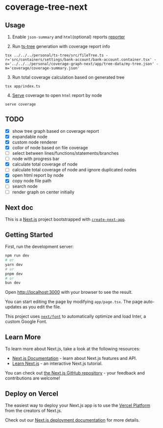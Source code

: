 # coverage-tree-next

## Usage

1. Enable `json-summary` and `html`(optional) reports [reporter](https://jestjs.io/docs/configuration#coveragereporters-arraystring--string-options)

2. Run [ts-tree](https://github.com/andriyor/ts-tree) generation with coverage report info

```shell
tsx ../../../personal/ts-tree/src/fileTree.ts -r='src/containers/settings/bank-account/bank-account.container.tsx' -o='../../../personal/coverage-graph-next/app/tree-data/my-tree.json' -m='coverage/coverage-summary.json'
```

3. Run total coverage calculation based on generated tree

```shell
tsx app/index.ts
```

4. [Serve](https://github.com/vercel/serve) coverage to open `html` report by node

```
serve coverage
```

## TODO

- [x] show tree graph based on coverage report
- [x] expandable node
- [x] custom node renderer
- [x] collor of node based on file coverage
- [ ] select between lines/functions/statements/branches
- [ ] node with progress bar
- [x] calculate total coverage of node
- [ ] calculate total coverage of node and ignore duplicated nodes
- [x] open html report by node
- [x] copy node file path
- [ ] search node
- [ ] render graph on center initially

## Next doc

This is a [Next.js](https://nextjs.org/) project bootstrapped with [`create-next-app`](https://github.com/vercel/next.js/tree/canary/packages/create-next-app).

## Getting Started

First, run the development server:

```bash
npm run dev
# or
yarn dev
# or
pnpm dev
# or
bun dev
```

Open [http://localhost:3000](http://localhost:3000) with your browser to see the result.

You can start editing the page by modifying `app/page.tsx`. The page auto-updates as you edit the file.

This project uses [`next/font`](https://nextjs.org/docs/basic-features/font-optimization) to automatically optimize and load Inter, a custom Google Font.

## Learn More

To learn more about Next.js, take a look at the following resources:

- [Next.js Documentation](https://nextjs.org/docs) - learn about Next.js features and API.
- [Learn Next.js](https://nextjs.org/learn) - an interactive Next.js tutorial.

You can check out [the Next.js GitHub repository](https://github.com/vercel/next.js/) - your feedback and contributions are welcome!

## Deploy on Vercel

The easiest way to deploy your Next.js app is to use the [Vercel Platform](https://vercel.com/new?utm_medium=default-template&filter=next.js&utm_source=create-next-app&utm_campaign=create-next-app-readme) from the creators of Next.js.

Check out our [Next.js deployment documentation](https://nextjs.org/docs/deployment) for more details.
